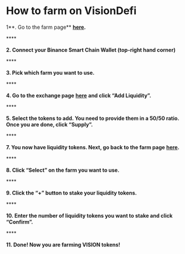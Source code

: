 # How to farm on VisionDefi

1**. Go to the farm page** [**here**](https://visiondefi.io/farms)**.**

\*\*\*\*

**2. Connect your Binance Smart Chain Wallet \(top-right hand corner\)**

\*\*\*\*

**3. Pick which farm you want to use.**

\*\*\*\*

**4. Go to the exchange page** [**here**](https://exchange.visiondefi.io/#/pool) **and click “Add Liquidity”.**

\*\*\*\*

**5. Select the tokens to add. You need to provide them in a 50/50 ratio. Once you are done, click “Supply”.**

\*\*\*\*

**7. You now have liquidity tokens. Next, go back to the farm page** [**here**](https://visiondefi.io/farms)**.**

\*\*\*\*

**8. Click “Select” on the farm you want to use.**

\*\*\*\*

**9. Click the “+” button to stake your liquidity tokens.**

\*\*\*\*

**10. Enter the number of liquidity tokens you want to stake and click “Confirm”.**

\*\*\*\*

**11. Done! Now you are farming VISION tokens!**

